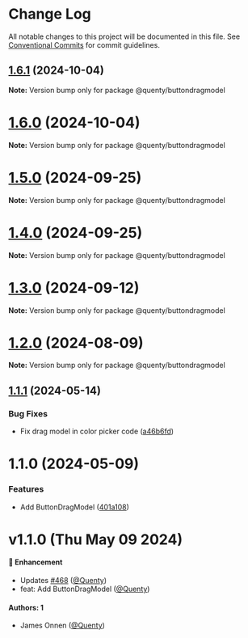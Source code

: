 # Change Log

All notable changes to this project will be documented in this file.
See [Conventional Commits](https://conventionalcommits.org) for commit guidelines.

## [1.6.1](https://github.com/Quenty/NevermoreEngine/compare/@quenty/buttondragmodel@1.6.0...@quenty/buttondragmodel@1.6.1) (2024-10-04)

**Note:** Version bump only for package @quenty/buttondragmodel





# [1.6.0](https://github.com/Quenty/NevermoreEngine/compare/@quenty/buttondragmodel@1.5.0...@quenty/buttondragmodel@1.6.0) (2024-10-04)

**Note:** Version bump only for package @quenty/buttondragmodel





# [1.5.0](https://github.com/Quenty/NevermoreEngine/compare/@quenty/buttondragmodel@1.4.0...@quenty/buttondragmodel@1.5.0) (2024-09-25)

**Note:** Version bump only for package @quenty/buttondragmodel





# [1.4.0](https://github.com/Quenty/NevermoreEngine/compare/@quenty/buttondragmodel@1.3.0...@quenty/buttondragmodel@1.4.0) (2024-09-25)

**Note:** Version bump only for package @quenty/buttondragmodel





# [1.3.0](https://github.com/Quenty/NevermoreEngine/compare/@quenty/buttondragmodel@1.2.0...@quenty/buttondragmodel@1.3.0) (2024-09-12)

**Note:** Version bump only for package @quenty/buttondragmodel





# [1.2.0](https://github.com/Quenty/NevermoreEngine/compare/@quenty/buttondragmodel@1.1.1...@quenty/buttondragmodel@1.2.0) (2024-08-09)

**Note:** Version bump only for package @quenty/buttondragmodel





## [1.1.1](https://github.com/Quenty/NevermoreEngine/compare/@quenty/buttondragmodel@1.1.0...@quenty/buttondragmodel@1.1.1) (2024-05-14)


### Bug Fixes

* Fix drag model in color picker code ([a46b6fd](https://github.com/Quenty/NevermoreEngine/commit/a46b6fd06a7a385cdbca1ec6e6102becd499e579))





# 1.1.0 (2024-05-09)


### Features

* Add ButtonDragModel ([401a108](https://github.com/Quenty/NevermoreEngine/commit/401a108c422e5582298ac69a6d50a34a771492b4))





# v1.1.0 (Thu May 09 2024)

#### 🚀 Enhancement

- Updates [#468](https://github.com/Quenty/NevermoreEngine/pull/468) ([@Quenty](https://github.com/Quenty))
- feat: Add ButtonDragModel ([@Quenty](https://github.com/Quenty))

#### Authors: 1

- James Onnen ([@Quenty](https://github.com/Quenty))
